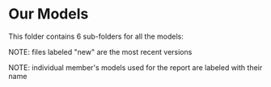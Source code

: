 
# Our Models


This folder contains 6 sub-folders for all the models:

NOTE: files labeled "new" are the most recent versions

NOTE: individual member's models used for the report are labeled with their name

